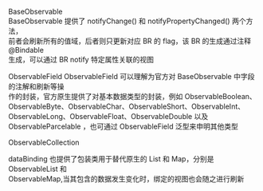 BaseObservable  
BaseObservable 提供了 notifyChange() 和 notifyPropertyChanged() 两个方法，  
前者会刷新所有的值域，后者则只更新对应 BR 的 flag，该 BR 的生成通过注释 @Bindable  
生成，可以通过 BR notify 特定属性关联的视图


ObservableField
        ObservableField 可以理解为官方对 BaseObservable 中字段的注解和刷新等操  
        作的封装，官方原生提供了对基本数据类型的封装，例如 ObservableBoolean、  
        ObservableByte、ObservableChar、ObservableShort、ObservableInt、  
        ObservableLong、ObservableFloat、ObservableDouble 以及  
        ObservableParcelable ，也可通过 ObservableField 泛型来申明其他类型


ObservableCollection

dataBinding 也提供了包装类用于替代原生的 List 和 Map，分别是 ObservableList 和  
ObservableMap,当其包含的数据发生变化时，绑定的视图也会随之进行刷新